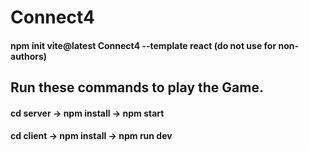 # Connect4

#### npm init vite@latest Connect4 --template react (do not use for non-authors)

## Run these commands to play the Game.

#### cd server -> npm install -> npm start
#### cd client -> npm install -> npm run dev
